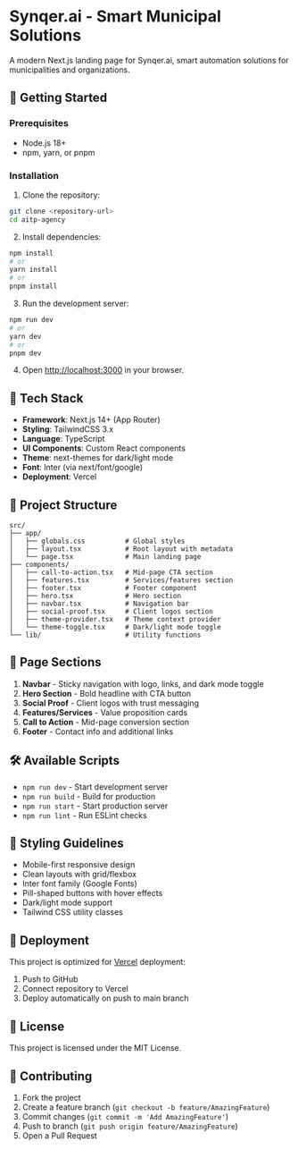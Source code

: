 # Synqer.ai - Smart Municipal Solutions

A modern Next.js landing page for Synqer.ai, smart automation solutions for municipalities and organizations.

## 🚀 Getting Started

### Prerequisites

- Node.js 18+
- npm, yarn, or pnpm

### Installation

1. Clone the repository:

```bash
git clone <repository-url>
cd aitp-agency
```

2. Install dependencies:

```bash
npm install
# or
yarn install
# or
pnpm install
```

3. Run the development server:

```bash
npm run dev
# or
yarn dev
# or
pnpm dev
```

4. Open [http://localhost:3000](http://localhost:3000) in your browser.

## 🔧 Tech Stack

- **Framework**: Next.js 14+ (App Router)
- **Styling**: TailwindCSS 3.x
- **Language**: TypeScript
- **UI Components**: Custom React components
- **Theme**: next-themes for dark/light mode
- **Font**: Inter (via next/font/google)
- **Deployment**: Vercel

## 📁 Project Structure

```
src/
├── app/
│   ├── globals.css          # Global styles
│   ├── layout.tsx           # Root layout with metadata
│   └── page.tsx             # Main landing page
├── components/
│   ├── call-to-action.tsx   # Mid-page CTA section
│   ├── features.tsx         # Services/features section
│   ├── footer.tsx           # Footer component
│   ├── hero.tsx             # Hero section
│   ├── navbar.tsx           # Navigation bar
│   ├── social-proof.tsx     # Client logos section
│   ├── theme-provider.tsx   # Theme context provider
│   └── theme-toggle.tsx     # Dark/light mode toggle
└── lib/                     # Utility functions
```

## 📌 Page Sections

1. **Navbar** - Sticky navigation with logo, links, and dark mode toggle
2. **Hero Section** - Bold headline with CTA button
3. **Social Proof** - Client logos with trust messaging
4. **Features/Services** - Value proposition cards
5. **Call to Action** - Mid-page conversion section
6. **Footer** - Contact info and additional links

## 🛠️ Available Scripts

- `npm run dev` - Start development server
- `npm run build` - Build for production
- `npm run start` - Start production server
- `npm run lint` - Run ESLint checks

## 🌚 Styling Guidelines

- Mobile-first responsive design
- Clean layouts with grid/flexbox
- Inter font family (Google Fonts)
- Pill-shaped buttons with hover effects
- Dark/light mode support
- Tailwind CSS utility classes

## 🚀 Deployment

This project is optimized for [Vercel](https://vercel.com/) deployment:

1. Push to GitHub
2. Connect repository to Vercel
3. Deploy automatically on push to main branch

## 📄 License

This project is licensed under the MIT License.

## 🤝 Contributing

1. Fork the project
2. Create a feature branch (`git checkout -b feature/AmazingFeature`)
3. Commit changes (`git commit -m 'Add AmazingFeature'`)
4. Push to branch (`git push origin feature/AmazingFeature`)
5. Open a Pull Request

